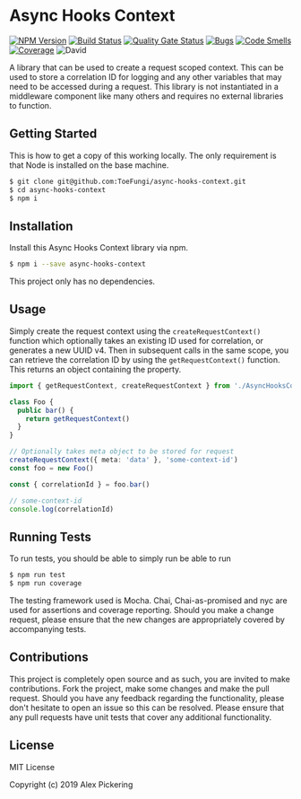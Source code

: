 # Async Hooks Context
[![NPM Version](https://badge.fury.io/js/async-hooks-context.svg)](https://badge.fury.io/js/async-hooks-context)
[![Build Status](https://travis-ci.org/ToeFungi/async-hooks-context.svg?branch=master)](https://travis-ci.org/ToeFungi/async-hooks-context)
[![Quality Gate Status](https://sonarcloud.io/api/project_badges/measure?project=async-hooks-context&metric=alert_status)](https://sonarcloud.io/dashboard?id=async-hooks-context)
[![Bugs](https://sonarcloud.io/api/project_badges/measure?project=async-hooks-context&metric=bugs)](https://sonarcloud.io/dashboard?id=async-hooks-context)
[![Code Smells](https://sonarcloud.io/api/project_badges/measure?project=async-hooks-context&metric=code_smells)](https://sonarcloud.io/dashboard?id=async-hooks-context)
[![Coverage](https://sonarcloud.io/api/project_badges/measure?project=async-hooks-context&metric=coverage)](https://sonarcloud.io/dashboard?id=async-hooks-context)
![David](https://img.shields.io/david/ToeFungi/async-hooks-context)

A library that can be used to create a request scoped context. This can be used to store a correlation ID for logging
and any other variables that may need to be accessed during a request. This library is not instantiated in a middleware
component like many others and requires no external libraries to function.

## Getting Started
This is how to get a copy of this working locally. The only requirement is that Node is installed on the base machine.
```bash
$ git clone git@github.com:ToeFungi/async-hooks-context.git
$ cd async-hooks-context
$ npm i
```

## Installation
Install this Async Hooks Context library via npm.
```bash
$ npm i --save async-hooks-context
```
This project only has no dependencies.

## Usage
Simply create the request context using the `createRequestContext()` function which optionally takes an existing ID used
for correlation, or generates a new UUID v4. Then in subsequent calls in the same scope, you can retrieve the 
correlation ID by using the `getRequestContext()` function. This returns an object containing the property.
```typescript
import { getRequestContext, createRequestContext } from './AsyncHooksContext'

class Foo {
  public bar() {
    return getRequestContext()
  }
}

// Optionally takes meta object to be stored for request
createRequestContext({ meta: 'data' }, 'some-context-id')
const foo = new Foo()

const { correlationId } = foo.bar() 

// some-context-id
console.log(correlationId)
```

## Running Tests
To run tests, you should be able to simply run be able to run 
```bash
$ npm run test
$ npm run coverage
```
The testing framework used is Mocha. Chai, Chai-as-promised and nyc are used for assertions and coverage reporting.
Should you make a change request, please ensure that the new changes are appropriately covered by accompanying tests.

## Contributions
This project is completely open source and as such, you are invited to make contributions. Fork the project, make some
changes and make the pull request. Should you have any feedback regarding the functionality, please don't hesitate to
open an issue so this can be resolved. Please ensure that any pull requests have unit tests that cover any additional
functionality.

## License
MIT License

Copyright (c) 2019 Alex Pickering
